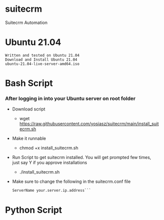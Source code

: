 # suitecrm
Suitecrm Automation 

# Ubuntu 21.04
    Written and tested on Ubuntu 21.04 
    Download and Install Ubuntu 21.04
    ubuntu-21.04-live-server-amd64.iso

# Bash Script
  ### After logging in into your Ubuntu server on root folder
  * Download script
    * wget https://raw.githubusercontent.com/yosiasz/suitecrm/main/install_suitecrm.sh
    
  * Make it runnable
    * chmod +x install_suitecrm.sh
    
  * Run Script  to get suitecrm installed. You will get prompted few times, just say Y if you approve installations
    * ./install_suitecrm.sh

  * Make sure to change the following in the suitecrm.conf file
    ```<VirtualHost *:80>
    ServerName your.server.ip.address```

# Python Script
